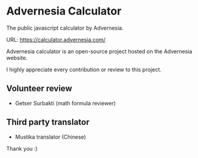 # Advernesia Calculator

The public javascript calculator by Advernesia.

URL: <a href="https://calculator.advernesia.com" target="_blank">https://calculator.advernesia.com/</a>

Advernesia calculator is an open-source project hosted on the Advernesia website.

I highly appreciate every contribution or review to this project.

## Volunteer review

- Getser Surbakti (math formula reviewer)

## Third party translator 

- Mustika translator (Chinese)

Thank you :)
